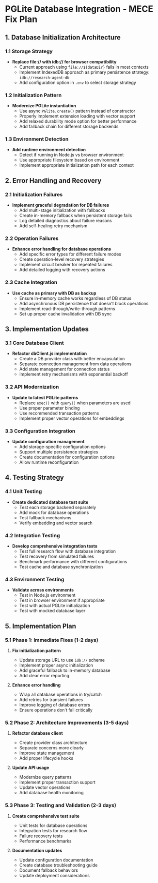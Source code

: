 # PGLite Database Integration - MECE Fix Plan

## 1. Database Initialization Architecture

### 1.1 Storage Strategy
- **Replace file:// with idb:// for browser compatibility**
  - Current approach using `file://${dataDir}` fails in most contexts
  - Implement IndexedDB approach as primary persistence strategy: `idb://research-agent-db`
  - Add configuration option in `.env` to select storage strategy

### 1.2 Initialization Pattern
- **Modernize PGLite instantiation**
  - Use async `PGlite.create()` pattern instead of constructor
  - Properly implement extension loading with vector support
  - Add relaxed durability mode option for better performance
  - Add fallback chain for different storage backends

### 1.3 Environment Detection
- **Add runtime environment detection**
  - Detect if running in Node.js vs browser environment
  - Use appropriate filesystem based on environment
  - Implement appropriate initialization path for each context

## 2. Error Handling and Recovery

### 2.1 Initialization Failures
- **Implement graceful degradation for DB failures**
  - Add multi-stage initialization with fallbacks
  - Create in-memory fallback when persistent storage fails
  - Log detailed diagnostics about failure reasons
  - Add self-healing retry mechanism

### 2.2 Operation Failures
- **Enhance error handling for database operations**
  - Add specific error types for different failure modes
  - Create operation-level recovery strategies
  - Implement circuit breaker for repeated failures
  - Add detailed logging with recovery actions

### 2.3 Cache Integration
- **Use cache as primary with DB as backup**
  - Ensure in-memory cache works regardless of DB status
  - Add asynchronous DB persistence that doesn't block operations
  - Implement read-through/write-through patterns
  - Set up proper cache invalidation with DB sync

## 3. Implementation Updates

### 3.1 Core Database Client
- **Refactor dbClient.js implementation**
  - Create a DB provider class with better encapsulation
  - Separate connection management from data operations
  - Add state management for connection status
  - Implement retry mechanisms with exponential backoff

### 3.2 API Modernization
- **Update to latest PGLite patterns**
  - Replace `exec()` with `query()` when parameters are used
  - Use proper parameter binding
  - Use recommended transaction patterns
  - Implement proper vector operations for embeddings

### 3.3 Configuration Integration
- **Update configuration management**
  - Add storage-specific configuration options
  - Support multiple persistence strategies
  - Create documentation for configuration options
  - Allow runtime reconfiguration

## 4. Testing Strategy

### 4.1 Unit Testing
- **Create dedicated database test suite**
  - Test each storage backend separately
  - Add mock for database operations
  - Test fallback mechanisms
  - Verify embedding and vector search

### 4.2 Integration Testing
- **Develop comprehensive integration tests**
  - Test full research flow with database integration
  - Test recovery from simulated failures
  - Benchmark performance with different configurations
  - Test cache and database synchronization

### 4.3 Environment Testing
- **Validate across environments**
  - Test in Node.js environment
  - Test in browser environment if appropriate
  - Test with actual PGLite initialization
  - Test with mocked database layer

## 5. Implementation Plan

### 5.1 Phase 1: Immediate Fixes (1-2 days)
1. **Fix initialization pattern**
   - Update storage URL to use `idb://` scheme
   - Implement proper async initialization
   - Add graceful fallback to in-memory database
   - Add clear error reporting

2. **Enhance error handling**
   - Wrap all database operations in try/catch
   - Add retries for transient failures
   - Improve logging of database errors
   - Ensure operations don't fail critically

### 5.2 Phase 2: Architecture Improvements (3-5 days)
1. **Refactor database client**
   - Create provider class architecture
   - Separate concerns more clearly
   - Improve state management
   - Add proper lifecycle hooks

2. **Update API usage**
   - Modernize query patterns
   - Implement proper transaction support
   - Update vector operations
   - Add database health monitoring

### 5.3 Phase 3: Testing and Validation (2-3 days)
1. **Create comprehensive test suite**
   - Unit tests for database operations
   - Integration tests for research flow
   - Failure recovery tests
   - Performance benchmarks

2. **Documentation updates**
   - Update configuration documentation
   - Create database troubleshooting guide
   - Document fallback behaviors
   - Update deployment considerations
